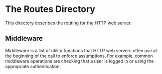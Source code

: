 # The Routes Directory

This directory describes the routing for the HTTP web server. 

## Middleware

Middleware is a list of utility functions that HTTP web servers often use at the beginning of the call to enforce assumptions. For example, common middleware operations are checking that a user is logged in or using the appropriate authentication. 